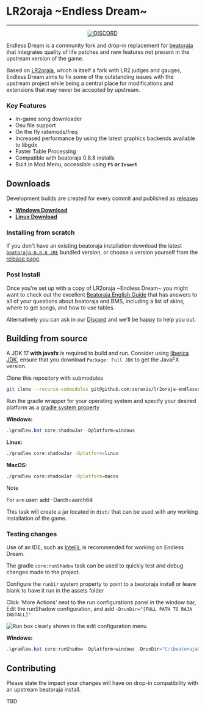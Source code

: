 # LR2oraja \~Endless Dream\~

<hr>

<div align="center" style="line-height: 1;">

[![DISCORD](https://dcbadge.limes.pink/api/server/HutCHCZHns)](https://discord.gg/HutCHCZHns)

</div>

Endless Dream is a community fork and drop-in replacement for [beatoraja](https://github.com/exch-bms2/beatoraja) that integrates quality of life patches and new features not present in the upstream version of the game.

Based on [LR2oraja](https://github.com/wcko87/lr2oraja), which is itself a fork with LR2 judges and gauges, Endless Dream aims to fix some of the outstanding issues with the upstream project while being a central place for modifications and extensions that may never be accepted by upstream.

### Key Features
* In-game song downloader
* Osu file support
* On the fly ratemods/freq
* Increased performance by using the latest graphics backends available to libgdx
* Faster Table Processing
* Compatible with beatoraja 0.8.8 installs
* Built in Mod Menu, accessible using **`F5` or `Insert`**

## Downloads
Development builds are created for every commit and published as [releases](https://github.com/seraxis/lr2oraja-endlessdream/releases)
- [**Windows Download**](https://github.com/seraxis/lr2oraja-endlessdream/releases/download/v0.3.0/lr2oraja-0.8.8-endlessdream-windows-0.3.0.zip)
- [**Linux Download**](https://github.com/seraxis/lr2oraja-endlessdream/releases/download/v0.3.0/lr2oraja-0.8.8-endlessdream-linux-0.3.0.zip)

### Installing from scratch
If you don't have an existing beatoraja installation download the latest [`beatoraja-0.8.8 JRE`](https://mocha-repository.info/download/beatoraja0.8.8-jre-win64.zip) bundled version, or choose a version yourself from the [release page](https://mocha-repository.info/download.php).

### Post Install
Once you're set up with a copy of LR2oraja ~Endless Dream~ you might want to check out the excellent [Beatoraja English Guide](https://github.com/wcko87/beatoraja-english-guide/wiki) that has answers to all of your questions about beatoraja and BMS, including a list of skins, where to get songs, and how to use tables.

Alternatively you can ask in our [Discord](https://discord.gg/HutCHCZHns) and we'll be happy to help you out.

## Building from source
A JDK 17 **with javafx** is required to build and run. Consider using [liberica JDK](https://bell-sw.com/pages/downloads/#jdk-17-lts), ensure that you download `Package: Full JDK` to get the JavaFX version.

Clone this repository with submodules
```sh
git clone --recurse-submodules git@github.com:seraxis/lr2oraja-endlessdream.git
```
Run the gradle wrapper for your operating system and specify your desired platform as a [gradle system property](https://docs.gradle.org/current/userguide/build_environment.html#sec:gradle_system_properties)

**Windows:**
```powershell
.\gradlew.bat core:shadowJar -Dplatform=windows
```
**Linux:**
```sh
./gradlew core:shadowJar -Dplatform=linux
```
**MacOS:**
```sh
./gradlew core:shadowJar -Dplatform=macos
```

> [!NOTE]
> For `arm` user: add -Darch=aarch64

This task will create a jar located in `dist/` that can be used with any working installation of the game.
### Testing changes
Use of an IDE, such as [Intellij](https://www.jetbrains.com/idea/download/other.html), is recommended for working on Endless Dream.

The gradle `core:runShadow` task can be used to quickly test and debug changes made to the project.

Configure the `runDir` system property to point to a beatoraja install or leave blank to have it run in the assets folder

Click 'More Actions' next to the run configurations panel in the window bar, Edit the runShadow configuration, and add `-DrunDir="[FULL PATH TO RAJA INSTALL]"`

![Run box clearly shown in the edit configuration menu](https://media.discordapp.net/attachments/1409976036963385547/1418936266514235483/idea64_bmidlXWb16.png?ex=68cfeee0&is=68ce9d60&hm=344ce793bff0fc3cdc47cc2b1a1692ec3a119b50e698a77c9c305508c1c6854e&=&format=webp&quality=lossless&width=547&height=208)

**Windows:**
```powershell
.\gradlew.bat core:runShadow -Dplatform=windows -DrunDir="C:\beatoraja0.8.8"
```

## Contributing
Please state the impact your changes will have on drop-in compatibility with an upstream beatoraja install.

TBD